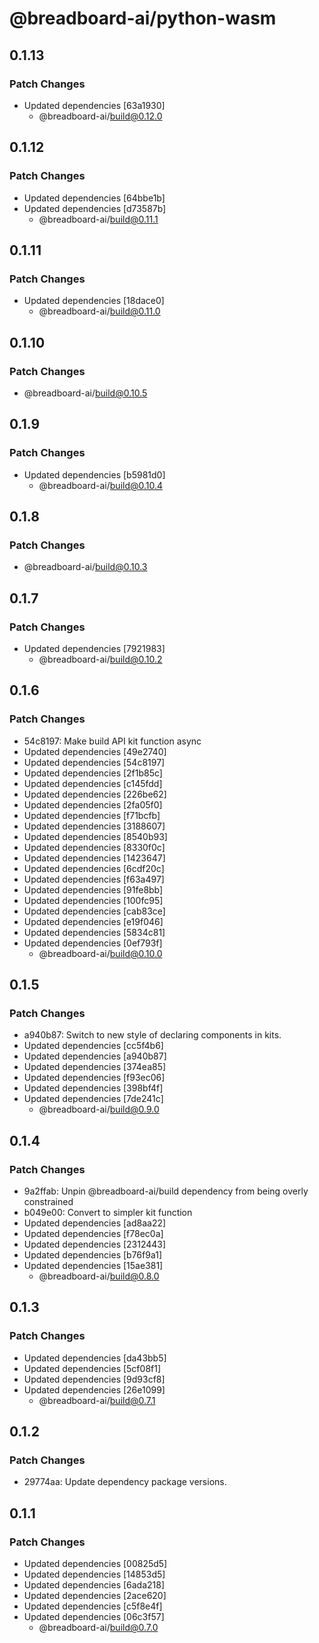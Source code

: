 # @breadboard-ai/python-wasm

## 0.1.13

### Patch Changes

- Updated dependencies [63a1930]
  - @breadboard-ai/build@0.12.0

## 0.1.12

### Patch Changes

- Updated dependencies [64bbe1b]
- Updated dependencies [d73587b]
  - @breadboard-ai/build@0.11.1

## 0.1.11

### Patch Changes

- Updated dependencies [18dace0]
  - @breadboard-ai/build@0.11.0

## 0.1.10

### Patch Changes

- @breadboard-ai/build@0.10.5

## 0.1.9

### Patch Changes

- Updated dependencies [b5981d0]
  - @breadboard-ai/build@0.10.4

## 0.1.8

### Patch Changes

- @breadboard-ai/build@0.10.3

## 0.1.7

### Patch Changes

- Updated dependencies [7921983]
  - @breadboard-ai/build@0.10.2

## 0.1.6

### Patch Changes

- 54c8197: Make build API kit function async
- Updated dependencies [49e2740]
- Updated dependencies [54c8197]
- Updated dependencies [2f1b85c]
- Updated dependencies [c145fdd]
- Updated dependencies [226be62]
- Updated dependencies [2fa05f0]
- Updated dependencies [f71bcfb]
- Updated dependencies [3188607]
- Updated dependencies [8540b93]
- Updated dependencies [8330f0c]
- Updated dependencies [1423647]
- Updated dependencies [6cdf20c]
- Updated dependencies [f63a497]
- Updated dependencies [91fe8bb]
- Updated dependencies [100fc95]
- Updated dependencies [cab83ce]
- Updated dependencies [e19f046]
- Updated dependencies [5834c81]
- Updated dependencies [0ef793f]
  - @breadboard-ai/build@0.10.0

## 0.1.5

### Patch Changes

- a940b87: Switch to new style of declaring components in kits.
- Updated dependencies [cc5f4b6]
- Updated dependencies [a940b87]
- Updated dependencies [374ea85]
- Updated dependencies [f93ec06]
- Updated dependencies [398bf4f]
- Updated dependencies [7de241c]
  - @breadboard-ai/build@0.9.0

## 0.1.4

### Patch Changes

- 9a2ffab: Unpin @breadboard-ai/build dependency from being overly constrained
- b049e00: Convert to simpler kit function
- Updated dependencies [ad8aa22]
- Updated dependencies [f78ec0a]
- Updated dependencies [2312443]
- Updated dependencies [b76f9a1]
- Updated dependencies [15ae381]
  - @breadboard-ai/build@0.8.0

## 0.1.3

### Patch Changes

- Updated dependencies [da43bb5]
- Updated dependencies [5cf08f1]
- Updated dependencies [9d93cf8]
- Updated dependencies [26e1099]
  - @breadboard-ai/build@0.7.1

## 0.1.2

### Patch Changes

- 29774aa: Update dependency package versions.

## 0.1.1

### Patch Changes

- Updated dependencies [00825d5]
- Updated dependencies [14853d5]
- Updated dependencies [6ada218]
- Updated dependencies [2ace620]
- Updated dependencies [c5f8e4f]
- Updated dependencies [06c3f57]
  - @breadboard-ai/build@0.7.0
